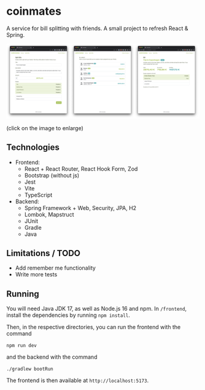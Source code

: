 # coinmates

A service for bill splitting with friends. A small project to refresh React & Spring.

![Screenshots](images/screenshots.png)

(click on the image to enlarge)

## Technologies

- Frontend:
  - React + React Router, React Hook Form, Zod
  - Bootstrap (without js)
  - Jest
  - Vite
  - TypeScript
- Backend:
  - Spring Framework + Web, Security, JPA, H2
  - Lombok, Mapstruct
  - JUnit
  - Gradle
  - Java

## Limitations / TODO

- Add remember me functionality
- Write more tests

## Running

You will need Java JDK 17, as well as Node.js 16 and npm.
In `/frontend`, install the dependencies by running `npm install`.

Then, in the respective directories, you can run the frontend with the command

```
npm run dev
```

and the backend with the command

```
./gradlew bootRun
```

The frontend is then available at `http://localhost:5173`.
